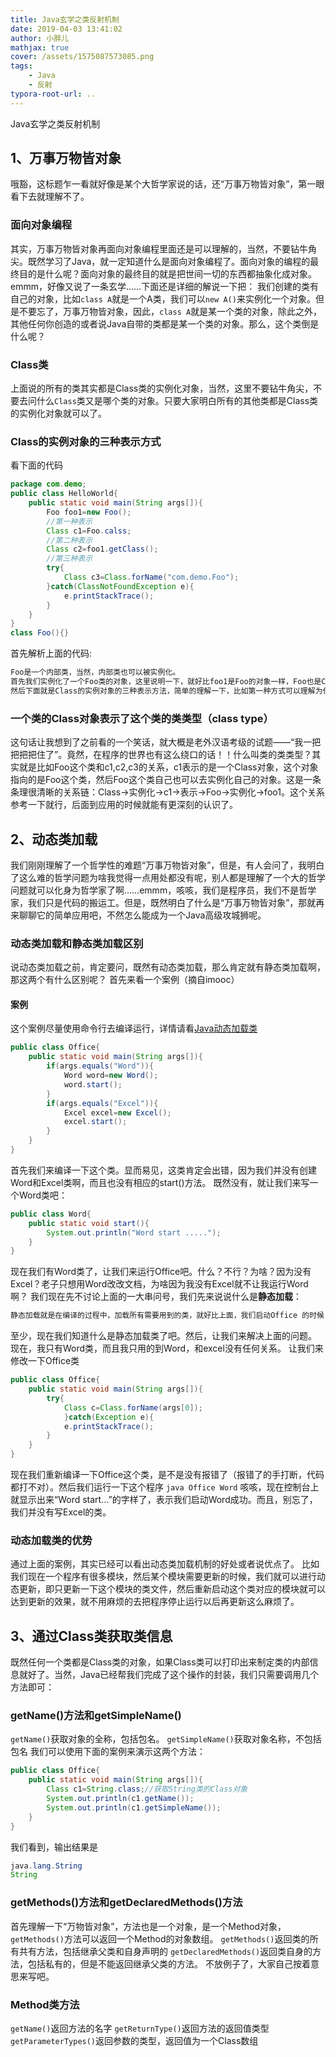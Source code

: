 ```yaml
---
title: Java玄学之类反射机制
date: 2019-04-03 13:41:02
author: 小胖儿
mathjax: true
cover: /assets/1575087573085.png
tags:
	- Java
	- 反射
typora-root-url: ..
---
```


Java玄学之类反射机制

<!-- more -->

## 1、万事万物皆对象

哦豁，这标题乍一看就好像是某个大哲学家说的话，还“万事万物皆对象”，第一眼看下去就理解不了。

### 面向对象编程

其实，万事万物皆对象再面向对象编程里面还是可以理解的，当然，不要钻牛角尖。既然学习了Java，就一定知道什么是面向对象编程了。面向对象的编程的最终目的是什么呢？面向对象的最终目的就是把世间一切的东西都抽象化成对象。emmm，好像又说了一条玄学……下面还是详细的解说一下把： 
我们创建的类有自己的对象，比如`class A`就是一个A类，我们可以`new A()`来实例化一个对象。但是不要忘了，万事万物皆对象，因此，`class A`就是某一个类的对象，除此之外，其他任何你创造的或者说Java自带的类都是某一个类的对象。那么，这个类倒是什么呢？

### Class类

上面说的所有的类其实都是Class类的实例化对象，当然，这里不要钻牛角尖，不要去问什么`Class`类又是哪个类的对象。只要大家明白所有的其他类都是Class类的实例化对象就可以了。

### Class的实例对象的三种表示方式

看下面的代码

```java	
package com.demo;
public class HelloWorld{
	public static void main(String args[]){
		Foo foo1=new Foo();
		//第一种表示
		Class c1=Foo.calss;
		//第二种表示
		Class c2=foo1.getClass();
		//第三种表示
		try{
			Class c3=Class.forName("com.demo.Foo");
		}catch(ClassNotFoundException e){
			e.printStackTrace();
		}
	}
}
class Foo(){}
```

首先解析上面的代码:

```java
Foo是一个内部类，当然，内部类也可以被实例化。
首先我们实例化了一个Foo类的对象，这里说明一下，就好比foo1是Foo的对象一样，Foo也是Class的对象。
然后下面就是Class的实例对象的三种表示方法，简单的理解一下，比如第一种方式可以理解为任何一个类里面都有一个隐藏的静态变量class；第二种方式可以理解为任何一个类里面都有一个共有的方法getClass()，其返回值是这个类的Class的实例化对象；第三种方式可以理解为Class类自己拥有一个静态方法forName()用来通过类名获取指定的Class的实例对象。
```

### 一个类的Class对象表示了这个类的类类型（class type）

这句话让我想到了之前看的一个笑话，就大概是老外汉语考级的试题——“我一把把把把住了”。竟然，在程序的世界也有这么绕口的话！！什么叫类的类类型？其实就是比如Foo这个类和c1,c2,c3的关系，c1表示的是一个Class对象，这个对象指向的是Foo这个类，然后Foo这个类自己也可以去实例化自己的对象。这是一条条理很清晰的关系链：Class→实例化→c1→表示→Foo→实例化→foo1。这个关系参考一下就行，后面到应用的时候就能有更深刻的认识了。

## 2、动态类加载

我们刚刚理解了一个哲学性的难题“万事万物皆对象”，但是，有人会问了，我明白了这么难的哲学问题为啥我觉得一点用处都没有呢，别人都是理解了一个大的哲学问题就可以化身为哲学家了啊……emmm，咳咳，我们是程序员，我们不是哲学家，我们只是代码的搬运工。但是，既然明白了什么是“万事万物皆对象”，那就再来聊聊它的简单应用吧，不然怎么能成为一个Java高级攻城狮呢。

### 动态类加载和静态类加载区别

说动态类加载之前，肯定要问，既然有动态类加载，那么肯定就有静态类加载啊，那这两个有什么区别呢？ 
首先来看一个案例（摘自imooc）

#### 案例

这个案例尽量使用命令行去编译运行，详情请看[Java动态加载类](https://www.imooc.com/video/3733)

```java
public class Office{
	public static void main(String args[]){
		if(args.equals("Word")){
			Word word=new Word();
			word.start();
		}
		if(args.equals("Excel")){
			Excel excel=new Excel();
			excel.start();
		}
	}
}
```

首先我们来编译一下这个类。显而易见，这类肯定会出错，因为我们并没有创建Word和Excel类啊，而且也没有相应的start()方法。 
既然没有，就让我们来写一个Word类吧：

```java
public class Word{
	public static void start(){
		System.out.println("Word start .....");
	}
}
```

现在我们有Word类了，让我们来运行Office吧。什么？不行？为啥？因为没有Excel？老子只想用Word改改文档，为啥因为我没有Excel就不让我运行Word啊？ 
我们现在先不讨论上面的一大串问号，我们先来说说什么是**静态加载**：

```java
静态加载就是在编译的过程中，加载所有需要用到的类，就好比上面，我们启动Office 的时候，虚拟机会自动加载需要的Word和Excel类。
```

至少，现在我们知道什么是静态加载类了吧。然后，让我们来解决上面的问题。 
现在，我只有Word类，而且我只用的到Word，和excel没有任何关系。 
让我们来修改一下Office类

```java
public class Office{
	public static void main(String args[]){
		try{
			Class c=Class.forName(args[0]);
			}catch(Exception e){
			e.printStackTrace();
		}
	}
}	
```

现在我们重新编译一下Office这个类，是不是没有报错了（报错了的手打断，代码都打不对）。然后我们运行一下这个程序 
`java Office Word` 
咳咳，现在控制台上就显示出来“Word start…”的字样了，表示我们启动Word成功。而且，别忘了，我们并没有写Excel的类。

### 动态加载类的优势

通过上面的案例，其实已经可以看出动态类加载机制的好处或者说优点了。 
比如我们现在一个程序有很多模块，然后某个模块需要更新的时候，我们就可以进行动态更新，即只更新一下这个模块的类文件，然后重新启动这个类对应的模块就可以达到更新的效果，就不用麻烦的去把程序停止运行以后再更新这么麻烦了。

## 3、通过Class类获取类信息

既然任何一个类都是Class类的对象，如果Class类可以打印出来制定类的内部信息就好了。当然，Java已经帮我们完成了这个操作的封装，我们只需要调用几个方法即可：

### getName()方法和getSimpleName()

`getName()`获取对象的全称，包括包名。 
`getSimpleName()`获取对象名称，不包括包名 
我们可以使用下面的案例来演示这两个方法：

```java
public class Office{
	public static void main(String args[]){
		Class c1=String.class;//获取String类的Class对象
		System.out.println(c1.getName());
		System.out.println(c1.getSimpleName());
	}
}
```

我们看到，输出结果是

```java
java.lang.String
String
```

### getMethods()方法和getDeclaredMethods()方法

首先理解一下“万物皆对象”，方法也是一个对象，是一个Method对象，`getMethods()`方法可以返回一个Method的对象数组。 
`getMethods()`返回类的所有共有方法，包括继承父类和自身声明的 
`getDeclaredMethods()`返回类自身的方法，包括私有的，但是不能返回继承父类的方法。 
不放例子了，大家自己按着意思来写吧。

### Method类方法

`getName()`返回方法的名字 
`getReturnType()`返回方法的返回值类型 
`getParameterTypes()`返回参数的类型，返回值为一个Class数组